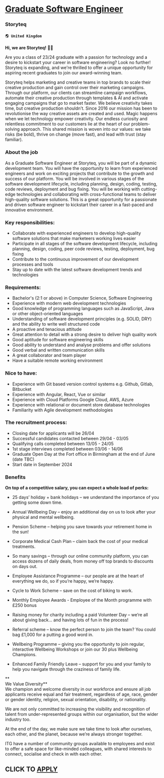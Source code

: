 # [Graduate Software Engineer](https://www.remotewlb.com/apply/graduate-software-engineer)  
### Storyteq  
#### `🌎 United Kingdom`  

**Hi, we are Storyteq!** 👋🏼

Are you a class of 23/24 graduate with a passion for technology and a desire to kickstart your career in software engineering? Look no further! Storyteq is expanding, and we're thrilled to offer a unique opportunity for aspiring recent graduates to join our award-winning team.  
  
Storyteq helps marketing and creative teams in top brands to scale their creative production and gain control over their marketing campaigns. Through our platform, our clients can streamline campaign workflows, automate their creative production through templates & AI and activate engaging campaigns that go to market faster. We believe creativity takes time, but creative production shouldn’t. Since 2016 our mission has been to revolutionise the way creative assets are created and used. Magic happens when we let technology empower creativity. Our endless curiosity and relentless commitment to our customers lie at the heart of our problem-solving approach. This shared mission is woven into our values: we take risks (be bold), thrive on change (move fast), and lead with trust (stay familiar).

### About the job

As a Graduate Software Engineer at Storyteq, you will be part of a dynamic development team. You will have the opportunity to learn from experienced engineers and work on exciting projects that contribute to the growth and success of our platform. You will be involved in various stages of the software development lifecycle, including planning, design, coding, testing, code reviews, deployment and bug fixing. You will be working with cutting-edge technologies and collaborating with cross-functional teams to deliver high-quality software solutions. This is a great opportunity for a passionate and driven software engineer to kickstart their career in a fast-paced and innovative environment.

### Key responsibilities:

  * Collaborate with experienced engineers to develop high-quality software solutions that make marketeers working lives easier
  * Participate in all stages of the software development lifecycle, including planning, design, coding, peer code reviews, testing, deployment, bug fixing
  * Contribute to the continuous improvement of our development processes and tools
  * Stay up to date with the latest software development trends and technologies

### Requirements:

  * Bachelor's (2:1 or above) in Computer Science, Software Engineering
  * Experience with modern web development technologies
  * Good knowledge of programming languages such as JavaScript, Java or other object-oriented languages
  * Understanding of software development principles (e.g. SOLID, DRY) and the ability to write well structured code
  * A proactive and tenacious attitude
  * Great attention to detail with a strong desire to deliver high quality work
  * Good aptitude for software engineering skills
  * Good ability to understand and analyse problems and offer solutions 
  * Good verbal and written communication skills 
  * A great collaborator and team player
  * Have a suitable remote working environment

### Nice to have:

  * Experience with Git based version control systems e.g. Github, Gitlab, Bitbucket
  * Experience with Angular, React, Vue or similar
  * Experience with Cloud Platforms Google Cloud, AWS, Azure
  * Experience with relational or document store database technologies
  * Familiarity with Agile development methodologies

### The recruitment process:

  * Closing date for applicants will be 26/04
  * Successful candidates contacted between 29/04 - 03/05
  * Qualifying calls completed between 13/05 - 24/05
  * 1st stage interviews completed between 03/06 - 14/06
  * Graduate Open Day at the Fort office in Birmingham at the end of June (date TBC)
  * Start date in September 2024

### Benefits

 **On top of a competitive salary, you can expect a whole load of perks:**

  * 25 days’ holiday + bank holidays – we understand the importance of you getting some down time.

  * Annual Wellbeing Day – enjoy an additional day on us to look after your physical and mental wellbeing.
  * Pension Scheme – helping you save towards your retirement home in the sun!
  * Corporate Medical Cash Plan – claim back the cost of your medical treatments.
  * So many savings – through our online community platform, you can access dozens of daily deals, from money off top brands to discounts on days out.

  * Employee Assistance Programme – our people are at the heart of everything we do, so if you’re happy, we’re happy.
  * Cycle to Work Scheme – save on the cost of biking to work.
  * Monthly Employee Awards - Employee of the Month programme with £250 bonus
  * Raising money for charity including a paid Volunteer Day – we’re all about giving back… and having lots of fun in the process!
  * Referral scheme – know the perfect person to join the team? You could bag £1,000 for a putting a good word in.

  * Wellbeing Programme – giving you the opportunity to join regular, interactive Wellbeing Workshops or join our 30 plus Wellbeing Champions.
  * Enhanced Family Friendly Leave – support for you and your family to help you navigate through the craziness of family life.

**  
We Value Diversity**  
We champion and welcome diversity in our workforce and ensure all job applicants receive equal and fair treatment, regardless of age, race, gender or gender identity, religion, sexual orientation, disability, or nationality.

We are not only committed to increasing the visibility and recognition of talent from under-represented groups within our organisation, but the wider industry too.

At the end of the day, we make sure we take time to look after ourselves, each other, and the planet, because we’re always stronger together.

ITG have a number of community groups available to employees and exist to offer a safe space for like-minded colleagues, with shared interests to connect, socialise and check in with each other.

  
## CLICK TO [APPLY](https://www.remotewlb.com/apply/graduate-software-engineer)

